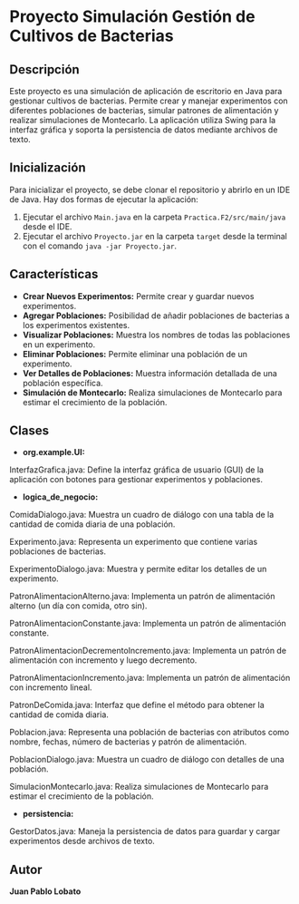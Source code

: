 # Proyecto Simulación Gestión de Cultivos de Bacterias
## Descripción
Este proyecto es una simulación de aplicación de escritorio en Java para gestionar cultivos de bacterias. Permite crear y manejar experimentos con diferentes poblaciones de bacterias, simular patrones de alimentación y realizar simulaciones de Montecarlo. La aplicación utiliza Swing para la interfaz gráfica y soporta la persistencia de datos mediante archivos de texto.
## Inicialización
Para inicializar el proyecto, se debe clonar el repositorio y abrirlo en un IDE de Java. Hay dos formas de ejecutar la aplicación:
1. Ejecutar el archivo `Main.java` en la carpeta `Practica.F2/src/main/java` desde el IDE.
2. Ejecutar el archivo `Proyecto.jar` en la carpeta `target` desde la terminal con el comando `java -jar Proyecto.jar`.
## Características

- **Crear Nuevos Experimentos:** Permite crear y guardar nuevos experimentos.
- **Agregar Poblaciones:** Posibilidad de añadir poblaciones de bacterias a los experimentos existentes.
- **Visualizar Poblaciones:** Muestra los nombres de todas las poblaciones en un experimento.
- **Eliminar Poblaciones:** Permite eliminar una población de un experimento.
- **Ver Detalles de Poblaciones:** Muestra información detallada de una población específica.
- **Simulación de Montecarlo:** Realiza simulaciones de Montecarlo para estimar el crecimiento de la población.

## Clases
- **org.example.UI:**

InterfazGrafica.java: Define la interfaz gráfica de usuario (GUI) de la aplicación con botones para gestionar experimentos y poblaciones.

- **logica_de_negocio:**

ComidaDialogo.java: Muestra un cuadro de diálogo con una tabla de la cantidad de comida diaria de una población.

Experimento.java: Representa un experimento que contiene varias poblaciones de bacterias.

ExperimentoDialogo.java: Muestra y permite editar los detalles de un experimento.

PatronAlimentacionAlterno.java: Implementa un patrón de alimentación alterno (un día con comida, otro sin).

PatronAlimentacionConstante.java: Implementa un patrón de alimentación constante.

PatronAlimentacionDecrementoIncremento.java: Implementa un patrón de alimentación con incremento y luego decremento.

PatronAlimentacionIncremento.java: Implementa un patrón de alimentación con incremento lineal.

PatronDeComida.java: Interfaz que define el método para obtener la cantidad de comida diaria.

Poblacion.java: Representa una población de bacterias con atributos como nombre, fechas, número de bacterias y patrón de alimentación.

PoblacionDialogo.java: Muestra un cuadro de diálogo con detalles de una población.

SimulacionMontecarlo.java: Realiza simulaciones de Montecarlo para estimar el crecimiento de la población.
- **persistencia:**

GestorDatos.java: Maneja la persistencia de datos para guardar y cargar experimentos desde archivos de texto.
## Autor
**Juan Pablo Lobato**